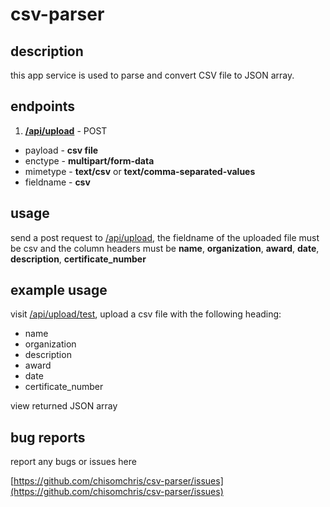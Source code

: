 # csv-parser 

## description

this app service is used to parse and convert CSV file to JSON array.

## endpoints

1. **[/api/upload]( https://talented-sock-jay.cyclic.app/api/upload )** - POST

  -  payload - **csv file**
  -  enctype - **multipart/form-data**
  -  mimetype - **text/csv** or **text/comma-separated-values**
  -  fieldname - **csv**

## usage

send a post request to [/api/upload]( https://talented-sock-jay.cyclic.app/api/upload), the fieldname of the uploaded file must be csv and the column headers must be **name**, **organization**, **award**, **date**, **description**, **certificate_number**

## example usage

visit [/api/upload/test]( https://talented-sock-jay.cyclic.app/api/upload/test), upload a csv file with the following heading:

   - name
   - organization
   - description
   - award
   - date
   - certificate_number

view returned JSON array

## bug reports

report any bugs or issues here 

[https://github.com/chisomchris/csv-parser/issues](https://github.com/chisomchris/csv-parser/issues)
